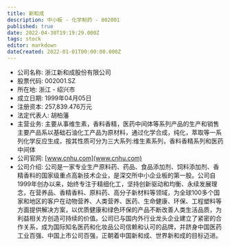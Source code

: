 ```yaml
---
title: 新和成
description: 中小板 - 化学制药 - 002001
published: true
date: 2022-04-30T19:19:29.000Z
tags: stock
editor: markdown
dateCreated: 2022-01-01T00:00:00.000Z
---
```


- 公司名称: 浙江新和成股份有限公司
- 股票代码: 002001.SZ
- 所在地: 浙江 - 绍兴市
- 成立日期: 1999年04月05日
- 注册资本: 257,839.476万元
- 法定代表人: 胡柏藩
- 主营业务: 主要从事维生素，香料香精，医药中间体等系列产品的生产和销售主要产品系以基础石油化工产品为原材料，通过化学合成，纯化，萃取等一系列化学反应生成，按其性质可分为三大系列:维生素系列，香料香精系列和医药中间体
- 公司官网: [www.cnhu.com](www.cnhu.com)
- 公司介绍: 公司是一家专业生产原料药、药品、食品添加剂、饲料添加剂、香精香料的国家级重点高新技术企业，是深交所中小企业板的第一股。公司自1999年创办以来，始终专注于精细化工，坚持创新驱动和均衡、永续发展理念，在营养品、香精香料、原料药、高分子新材料等领域，为全球100多个国家和地区的客户在动物营养、人类营养、医药、生命健康、环保、工程塑料等方面提供解决方案，以优质健康和绿色环保的产品不断改善人类生活品质，为利益相关方创造可持续的价值。公司已与国内外行业龙头企业建立了紧密的合作关系，成为国际知名医药和化妆品公司信赖和认可的品牌，并跻身中国医药工业百强、中国上市公司百强，正朝着中国新和成、世界新和成的目标迈进。


